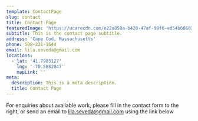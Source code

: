 ```yaml
---
template: ContactPage
slug: contact
title: Contact Page
featuredImage: 'https://ucarecdn.com/e22a858a-b420-47af-99f6-ed54b6860333/'
subtitle: This is the contact page subtitle.
address: 'Cape Cod, Massachusetts'
phone: 508-221-1644
email: lila.seveda@gmail.com
locations:
  - lat: '41.7983127'
    lng: '-70.5882847'
    mapLink: ''
meta:
  description: This is a meta description.
  title: Contact Page
---
```

For enquiries about available work, please fill in the contact form to the right, or send an email to lila.seveda@gmail.com using the link below
